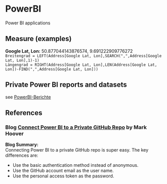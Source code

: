 # PowerBI
Power BI applications

## Measure (examples)
**Google Lat, Lon:** 50.877044143876574, 9.691222909776272  
```Breitengrad = LEFT(Address[Google Lat, Lon],SEARCH(",",Address[Google Lat, Lon],1)-1)```    
```Längengrad = RIGHT(Address[Google Lat, Lon],LEN(Address[Google Lat, Lon])-FIND(",",Address[Google Lat, Lon]))```    

## Private Power BI reports and datasets
see [PowerBI-Berichte](https://github.com/griemide/PowerBI-Berichte)

## References  

### Blog [Connect Power BI to a Private GitHub Repo](https://smootherconsulting.com/learn/connect-power-bi-to-private-github-repo) by Mark Hoover  
**Blog Summary:**  
Connecting Power BI to a private GitHub repo is super easy. The key differences are:  
* Use the basic authentication method instead of anonymous.  
* Use the GitHub account email as the user name.  
* Use the personal access token as the password.



[]()  
[]() 
